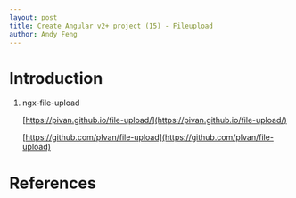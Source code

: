 ```yaml
---
layout: post
title: Create Angular v2+ project (15) - Fileupload
author: Andy Feng
---
```


# Introduction #
1. ngx-file-upload

	[https://pivan.github.io/file-upload/](https://pivan.github.io/file-upload/)

	[https://github.com/pIvan/file-upload](https://github.com/pIvan/file-upload)
# References

